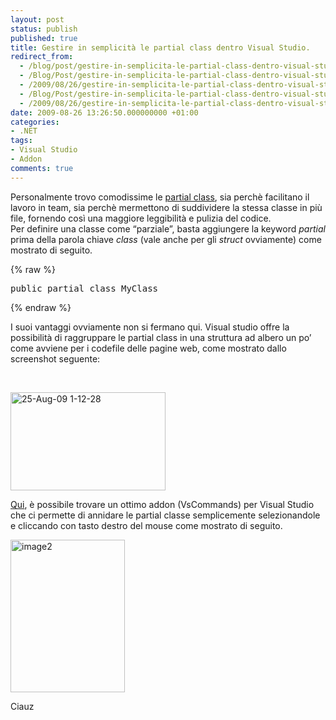```yaml
---
layout: post
status: publish
published: true
title: Gestire in semplicità le partial class dentro Visual Studio.
redirect_from: 
  - /blog/post/gestire-in-semplicita-le-partial-class-dentro-visual-studio/
  - /Blog/Post/gestire-in-semplicita-le-partial-class-dentro-visual-studio/
  - /2009/08/26/gestire-in-semplicita-le-partial-class-dentro-visual-studio/
  - /Blog/Post/gestire-in-semplicita-le-partial-class-dentro-visual-studio
  - /2009/08/26/gestire-in-semplicita-le-partial-class-dentro-visual-studio
date: 2009-08-26 13:26:50.000000000 +01:00
categories:
- .NET
tags:
- Visual Studio
- Addon
comments: true
---
```

<p>Personalmente trovo comodissime le <a title="Partial Class Definitions (C# Programming Guide)" href="http://msdn.microsoft.com/en-us/library/wa80x488%28VS.80%29.aspx" rel="nofollow" target="_blank">partial class</a>, sia perch&egrave; facilitano il lavoro in team, sia perch&egrave; mermettono di suddividere la stessa classe in pi&ugrave; file, fornendo cos&igrave; una maggiore leggibilit&agrave; e pulizia del codice.     <br />
Per definire una classe come &ldquo;parziale&rdquo;, basta aggiungere la keyword <em>partial</em> prima della parola chiave <em>class</em> (vale anche per gli <em>struct</em> ovviamente) come mostrato di seguito.</p>
{% raw %}<pre class="brush: csharp; ruler: true;">
public partial class MyClass</pre>{% endraw %}
<p>I suoi vantaggi ovviamente non si fermano qui. Visual studio offre la possibilit&agrave; di raggruppare le partial class in una struttura ad albero un po&rsquo; come avviene per i codefile delle pagine web, come mostrato dallo screenshot seguente:</p>
<p>&nbsp;</p>
<p><a href="http://imperugo.tostring.it/Content/Uploaded/image/25-Aug-09%201-12-28_2.png" rel="shadowbox[Gestire-in-semplicita-le-partial-class-dentro-Visual-Studio];options={counterType:'skip',continuous:true,animSequence:'sync'}"><img SinglelineIgnoreCase width="248" height="157" border="0" singlelineignorecase="" style="border: 0px none ; display: inline;" title="25-Aug-09 1-12-28" alt="25-Aug-09 1-12-28" src="http://imperugo.tostring.it/Content/Uploaded/image/25-Aug-09%201-12-28_thumb.png" /></a></p>
<p><a title="VsCommand" href="http://www.mokosh.co.uk/page/VsCommands.aspx" rel="nofollow" target="_blank">Qui</a>, &egrave; possibile trovare un ottimo addon (VsCommands) per Visual Studio che ci permette di annidare le partial classe semplicemente selezionandole e cliccando con tasto destro del mouse come mostrato di seguito.</p>
<p><a href="http://imperugo.tostring.it/Content/Uploaded/image/image2_2.jpg" rel="shadowbox[Gestire-in-semplicita-le-partial-class-dentro-Visual-Studio];options={counterType:'skip',continuous:true,animSequence:'sync'}"><img SinglelineIgnoreCase width="183" height="244" border="0" singlelineignorecase="" style="border: 0px none ; display: inline;" title="image2" alt="image2" src="http://imperugo.tostring.it/Content/Uploaded/image/image2_thumb.jpg" /></a></p>
<p>Ciauz</p>
